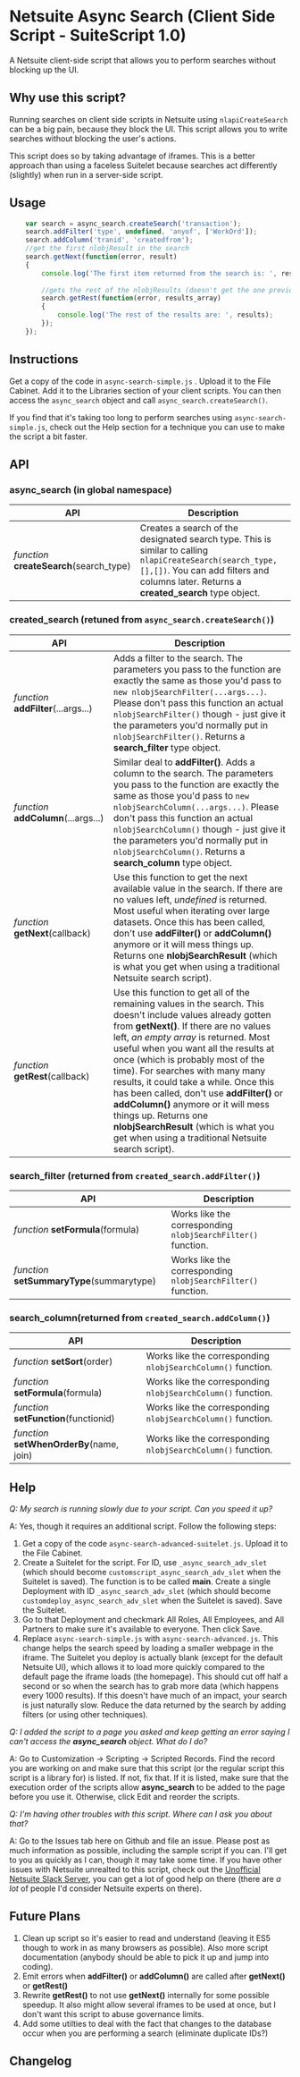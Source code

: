
# Netsuite Async Search (Client Side Script - SuiteScript 1.0)

A Netsuite client-side script that allows you to perform searches without blocking up the UI.

## Why use this script?

Running searches on client side scripts in Netsuite using `nlapiCreateSearch` can be a big pain, because they block the UI.  This script allows you to write searches without blocking the user's actions.

This script does so by taking advantage of iframes.  This is a better approach than using a faceless Suitelet because searches act differently (slightly) when run in a server-side script.

## Usage

```javascript
    var search = async_search.createSearch('transaction');
    search.addFilter('type', undefined, 'anyof', ['WorkOrd']);
    search.addColumn('tranid', 'createdfrom');
    //get the first nlobjResult in the search
    search.getNext(function(error, result)
    {
        console.log('The first item returned from the search is: ', result);
        
        //gets the rest of the nlobjResults (doesn't get the one previously gotten in search.getNext())
        search.getRest(function(error, results_array)
        {
            console.log('The rest of the results are: ', results);
        });
    });
```

## Instructions

Get a copy of the code in ```async-search-simple.js``` .  Upload it to the File Cabinet.  Add it to the Libraries section of your client scripts.  You can then access the ```async_search``` object and call ```async_search.createSearch()```.

If you find that it's taking too long to perform searches using ```async-search-simple.js```, check out the Help section for a technique you can use to make the script a bit faster.

## API

### async_search (in global namespace)
| API        | Description           | 
| ------------- |-------------|
| *function* **createSearch**(search_type)      | Creates a search of the designated search type.  This is similar to calling ```nlapiCreateSearch(search_type, [],[])```.  You can add filters and columns later.  Returns a **created_search** type object. |

### created_search (retuned from ```async_search.createSearch()```)
| API        | Description           | 
| ------------- |-------------|
| *function* **addFilter**(...args...)      | Adds a filter to the search.  The parameters you pass to the function are exactly the same as those you'd pass to ```new nlobjSearchFilter(...args...)```.  Please don't pass this function an actual ```nlobjSearchFilter()``` though - just give it the parameters you'd normally put in ```nlobjSearchFilter()```.  Returns a **search_filter** type object. |
| *function* **addColumn**(...args...)      | Similar deal to **addFilter()**.  Adds a column to the search.  The parameters you pass to the function are exactly the same as those you'd pass to ```new nlobjSearchColumn(...args...)```.  Please don't pass this function an actual ```nlobjSearchColumn()``` though - just give it the parameters you'd normally put in ```nlobjSearchColumn()```.  Returns a **search_column** type object. |
| *function* **getNext**(callback)      | Use this function to get the next available value in the search.  If there are no values left, *undefined* is returned.  Most useful when iterating over large datasets.  Once this has been called, don't use **addFilter()** or **addColumn()** anymore or it will mess things up.  Returns one **nlobjSearchResult** (which is what you get when using a traditional Netsuite search script).   |
| *function* **getRest**(callback)      | Use this function to get all of the remaining values in the search.  This doesn't include values already gotten from **getNext()**.  If there are no values left, *an empty array* is returned. Most useful when you want all the results at once (which is probably most of the time).  For searches with many many results, it could take a while.  Once this has been called, don't use **addFilter()** or **addColumn()** anymore or it will mess things up.  Returns one **nlobjSearchResult** (which is what you get when using a traditional Netsuite search script).   |

### search_filter (returned from ```created_search.addFilter()```)
| API        | Description           | 
| ------------- |-------------|
| *function* **setFormula**(formula)      | Works like the corresponding ```nlobjSearchFilter()``` function. |
| *function* **setSummaryType**(summarytype)      | Works like the corresponding ```nlobjSearchFilter()``` function. |

### search_column(returned from ```created_search.addColumn()```)
| API        | Description           | 
| ------------- |-------------|
| *function* **setSort**(order)      | Works like the corresponding ```nlobjSearchColumn()``` function. |
| *function* **setFormula**(formula)      | Works like the corresponding ```nlobjSearchColumn()``` function. |
| *function* **setFunction**(functionid)      | Works like the corresponding ```nlobjSearchColumn()``` function. |
| *function* **setWhenOrderBy**(name, join)      | Works like the corresponding ```nlobjSearchColumn()``` function. |

## Help

*Q:  My search is running slowly due to your script.  Can you speed it up?*

A:  Yes, though it requires an additional script.  Follow the following steps:
1. Get a copy of the code ```async-search-advanced-suitelet.js```.  Upload it to the File Cabinet.
2. Create a Suitelet for the script.  For ID, use ``_async_search_adv_slet`` (which should become ``customscript_async_search_adv_slet`` when the Suitelet is saved).  The function is to be called **main**.  Create a single Deployment with ID ``_async_search_adv_slet`` (which should become ``customdeploy_async_search_adv_slet`` when the Suitelet is saved).  Save the Suitelet.
3. Go to that Deployment and checkmark All Roles, All Employees, and All Partners to make sure it's available to everyone.  Then click Save.
4.  Replace ```async-search-simple.js``` with ```async-search-advanced.js```.
This change helps the search speed by loading a smaller webpage in the iframe.  The Suitelet you deploy is actually blank (except for the default Netsuite UI), which allows it to load more quickly compared to the default page the iframe loads (the homepage).  This should cut off half a second or so when the search has to grab more data (which happens every 1000 results).  If this doesn't have much of an impact, your search is just naturally slow.  Reduce the data returned by the search by adding filters (or using other techniques).

*Q:  I added the script to a page you asked and keep getting an error saying I can't access the **async_search** object.  What do I do?*

A:  Go to Customization -> Scripting -> Scripted Records.  Find the record you are working on and make sure that this script (or the regular script this script is a library for) is listed.  If not, fix that.  If it is listed, make sure that the execution order of the scripts allow **async_search** to be added to the page before you use it.  Otherwise, click Edit and reorder the scripts.

*Q:  I'm having other troubles with this script.  Where can I ask you about that?*

A:  Go to the Issues tab here on Github and file an issue.  Please post as much information as possible, including the sample script if you can.  I'll get to you as quickly as I can, though it may take some time.  If you have other issues with Netsuite unrealted to this script, check out the [Unofficial Netsuite Slack Server](http://netsuiteprofessionals.com/), you can get a lot of good help on there (there are *a lot* of people I'd consider Netsuite experts on there).

## Future Plans

1. Clean up script so it's easier to read and understand (leaving it ES5 though to work in as many browsers as possible).  Also more script documentation (anybody should be able to pick it up and jump into coding).
2. Emit errors when **addFilter()** or **addColumn()** are called after **getNext()** or **getRest()**
3. Rewrite **getRest()** to not use **getNext()** internally for some possible speedup.  It also might allow several iframes to be used at once, but I don't want this script to abuse governance limits.
4.  Add some utilties to deal with the fact that changes to the database occur when you are performing a search (eliminate duplicate IDs?)

## Changelog
